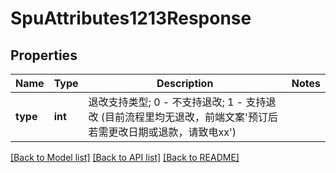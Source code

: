 # SpuAttributes1213Response

## Properties
Name | Type | Description | Notes
------------ | ------------- | ------------- | -------------
**type** | **int** | 退改支持类型; 0 - 不支持退改; 1 - 支持退改 (目前流程里均无退改，前端文案&#x27;预订后若需更改日期或退款，请致电xx&#x27;) | 

[[Back to Model list]](../README.md#documentation-for-models) [[Back to API list]](../README.md#documentation-for-api-endpoints) [[Back to README]](../README.md)

